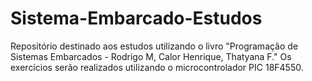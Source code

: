 # Sistema-Embarcado-Estudos
Repositório destinado aos estudos utilizando o livro "Programação de Sistemas Embarcados - Rodrigo M, Calor Henrique, Thatyana F." Os exercícios serão realizados utilizando o microcontrolador PIC 18F4550.
